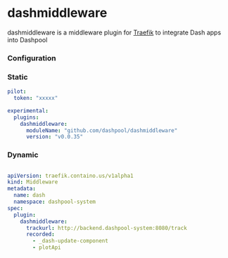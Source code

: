 # dashmiddleware
dashmiddleware is a middleware plugin for [Traefik](https://github.com/traefik/traefik) to integrate Dash apps into Dashpool

### Configuration

### Static

```yaml
pilot:
  token: "xxxxx"

experimental:
  plugins:
    dashmiddleware:
      moduleName: "github.com/dashpool/dashmiddleware"
      version: "v0.0.35"
```

### Dynamic


```yaml

apiVersion: traefik.containo.us/v1alpha1
kind: Middleware
metadata:
  name: dash
  namespace: dashpool-system
spec:
  plugin:
    dashmiddleware:
      trackurl: http://backend.dashpool-system:8080/track
      recorded:
        - _dash-update-component
        - plotApi


```